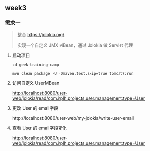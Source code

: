 ## week3

### 需求一

>整合 https://jolokia.org/
>
>实现一个自定义 JMX MBean，通过 Jolokia 做 Servlet 代理

1. 启动项目

    ```
    cd geek-training-camp
    
    mvn clean package -U -Dmaven.test.skip=true tomcat7:run
    ```
    
2. 访问自定义 UserMBean

    [http://localhost:8080/user-web/jolokia/read/com.itplh.projects.user.management:type=User](http://localhost:8080/user-web/jolokia/read/com.itplh.projects.user.management:type=User)

3. 更改 User 的 email字段

    http://localhost:8080/user-web/my-jolokia/write-user-email

4. 查看 User 的 email字段变化

    [http://localhost:8080/user-web/jolokia/read/com.itplh.projects.user.management:type=User](http://localhost:8080/user-web/jolokia/read/com.itplh.projects.user.management:type=User)

